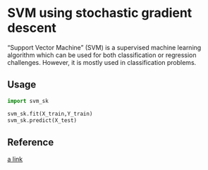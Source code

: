 # SVM using stochastic gradient descent

“Support Vector Machine” (SVM) is a supervised machine learning algorithm which can be used for both classification or regression challenges. However, it is mostly used in classification problems.

## Usage

```python
import svm_sk

svm_sk.fit(X_train,Y_train) 
svm_sk.predict(X_test) 

```

## Reference
[a link](https://towardsdatascience.com/svm-implementation-from-scratch-python-2db2fc52e5c2#72a3
)

